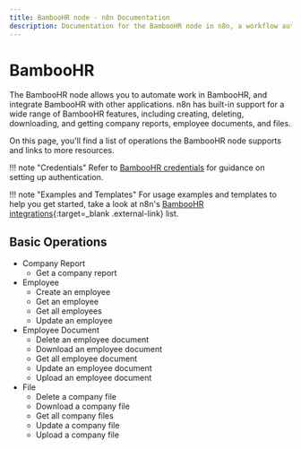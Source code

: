 ```yaml
---
title: BambooHR node - n8n Documentation
description: Documentation for the BambooHR node in n8n, a workflow automation platform. Includes details of operations and configuration, and links to examples and credentials information.
---
```


# BambooHR

The BambooHR node allows you to automate work in BambooHR, and integrate BambooHR with other applications. n8n has built-in support for a wide range of BambooHR features, including creating, deleting, downloading, and getting company reports, employee documents, and files.

On this page, you'll find a list of operations the BambooHR node supports and links to more resources.

!!! note "Credentials"
     Refer to [BambooHR credentials](/integrations/builtin/credentials/bamboohr/) for guidance on setting up authentication. 

!!! note "Examples and Templates"
     For usage examples and templates to help you get started, take a look at n8n's [BambooHR integrations](https://n8n.io/integrations/bamboohr/){:target=_blank .external-link} list.



## Basic Operations

* Company Report
    * Get a company report
* Employee
    * Create an employee
    * Get an employee
    * Get all employees
    * Update an employee
* Employee Document
    * Delete an employee document
    * Download an employee document
    * Get all employee document
    * Update an employee document
    * Upload an employee document
* File
    * Delete a company file
    * Download a company file
    * Get all company files
    * Update a company file
    * Upload a company file

